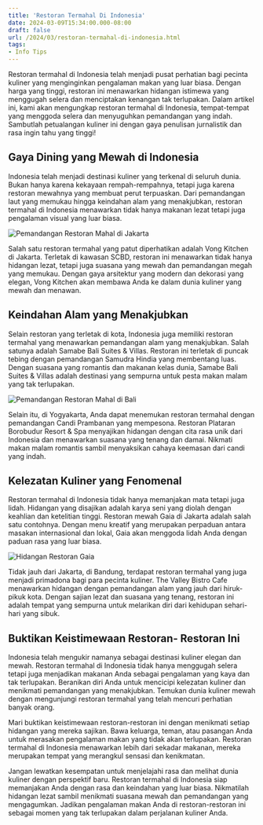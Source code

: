 ```yaml
---
title: 'Restoran Termahal Di Indonesia'
date: 2024-03-09T15:34:00.000-08:00
draft: false
url: /2024/03/restoran-termahal-di-indonesia.html
tags: 
- Info Tips
---
```


Restoran termahal di Indonesia telah menjadi pusat perhatian bagi pecinta kuliner yang menginginkan pengalaman makan yang luar biasa. Dengan harga yang tinggi, restoran ini menawarkan hidangan istimewa yang menggugah selera dan menciptakan kenangan tak terlupakan. Dalam artikel ini, kami akan mengungkap restoran termahal di Indonesia, tempat-tempat yang menggoda selera dan menyuguhkan pemandangan yang indah. Sambutlah petualangan kuliner ini dengan gaya penulisan jurnalistik dan rasa ingin tahu yang tinggi!

Gaya Dining yang Mewah di Indonesia
-----------------------------------

Indonesia telah menjadi destinasi kuliner yang terkenal di seluruh dunia. Bukan hanya karena kekayaan rempah-rempahnya, tetapi juga karena restoran mewahnya yang membuat perut terpuaskan. Dari pemandangan laut yang memukau hingga keindahan alam yang menakjubkan, restoran termahal di Indonesia menawarkan tidak hanya makanan lezat tetapi juga pengalaman visual yang luar biasa.

![Pemandangan Restoran Mahal di Jakarta](https://www.rukita.co/stories/wp-content/uploads/2019/10/restoran-mahal-di-jakarta-scbd-vong.jpg)

Salah satu restoran termahal yang patut diperhatikan adalah Vong Kitchen di Jakarta. Terletak di kawasan SCBD, restoran ini menawarkan tidak hanya hidangan lezat, tetapi juga suasana yang mewah dan pemandangan megah yang memukau. Dengan gaya arsitektur yang modern dan dekorasi yang elegan, Vong Kitchen akan membawa Anda ke dalam dunia kuliner yang mewah dan menawan.

Keindahan Alam yang Menakjubkan
-------------------------------

Selain restoran yang terletak di kota, Indonesia juga memiliki restoran termahal yang menawarkan pemandangan alam yang menakjubkan. Salah satunya adalah Samabe Bali Suites & Villas. Restoran ini terletak di puncak tebing dengan pemandangan Samudra Hindia yang membentang luas. Dengan suasana yang romantis dan makanan kelas dunia, Samabe Bali Suites & Villas adalah destinasi yang sempurna untuk pesta makan malam yang tak terlupakan.

![Pemandangan Restoran Mahal di Bali](https://www.rukita.co/stories/wp-content/uploads/2019/10/restoran-mahal-di-jakarta-scbd-vong.jpg)

Selain itu, di Yogyakarta, Anda dapat menemukan restoran termahal dengan pemandangan Candi Prambanan yang mempesona. Restoran Plataran Borobudur Resort & Spa menyajikan hidangan dengan cita rasa unik dari Indonesia dan menawarkan suasana yang tenang dan damai. Nikmati makan malam romantis sambil menyaksikan cahaya keemasan dari candi yang indah.

Kelezatan Kuliner yang Fenomenal
--------------------------------

Restoran termahal di Indonesia tidak hanya memanjakan mata tetapi juga lidah. Hidangan yang disajikan adalah karya seni yang diolah dengan keahlian dan ketelitian tinggi. Restoran mewah Gaia di Jakarta adalah salah satu contohnya. Dengan menu kreatif yang merupakan perpaduan antara masakan internasional dan lokal, Gaia akan menggoda lidah Anda dengan paduan rasa yang luar biasa.

![Hidangan Restoran Gaia](https://www.rukita.co/stories/wp-content/uploads/2019/10/restoran-mahal-di-jakarta-scbd-vong.jpg)

Tidak jauh dari Jakarta, di Bandung, terdapat restoran termahal yang juga menjadi primadona bagi para pecinta kuliner. The Valley Bistro Cafe menawarkan hidangan dengan pemandangan alam yang jauh dari hiruk-pikuk kota. Dengan sajian lezat dan suasana yang tenang, restoran ini adalah tempat yang sempurna untuk melarikan diri dari kehidupan sehari-hari yang sibuk.

Buktikan Keistimewaan Restoran- Restoran Ini
--------------------------------------------

Indonesia telah mengukir namanya sebagai destinasi kuliner elegan dan mewah. Restoran termahal di Indonesia tidak hanya menggugah selera tetapi juga menjadikan makanan Anda sebagai pengalaman yang kaya dan tak terlupakan. Beranikan diri Anda untuk mencicipi kelezatan kuliner dan menikmati pemandangan yang menakjubkan. Temukan dunia kuliner mewah dengan mengunjungi restoran termahal yang telah mencuri perhatian banyak orang.

Mari buktikan keistimewaan restoran-restoran ini dengan menikmati setiap hidangan yang mereka sajikan. Bawa keluarga, teman, atau pasangan Anda untuk merasakan pengalaman makan yang tidak akan terlupakan. Restoran termahal di Indonesia menawarkan lebih dari sekadar makanan, mereka merupakan tempat yang merangkul sensasi dan kenikmatan.

Jangan lewatkan kesempatan untuk menjelajahi rasa dan melihat dunia kuliner dengan perspektif baru. Restoran termahal di Indonesia siap memanjakan Anda dengan rasa dan keindahan yang luar biasa. Nikmatilah hidangan lezat sambil menikmati suasana mewah dan pemandangan yang mengagumkan. Jadikan pengalaman makan Anda di restoran-restoran ini sebagai momen yang tak terlupakan dalam perjalanan kuliner Anda.